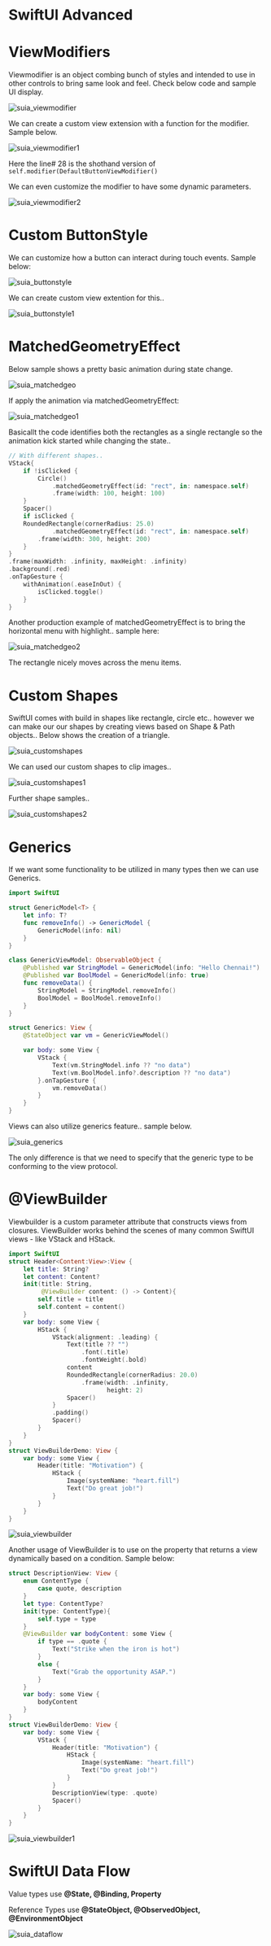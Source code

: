 # SwiftUI Advanced

# ViewModifiers

Viewmodifier is an object combing bunch of styles and intended to use in other controls to bring same look and feel. Check below code and sample UI display.

![suia_viewmodifier](images/suia_viewmodifier.png)

We can create a custom view extension with a function for the modifier. Sample below.

![suia_viewmodifier1](images/suia_viewmodifier1.png)

Here the line# 28 is the shothand version of `self.modifier(DefaultButtonViewModifier()`

We can even customize the modifier to have some dynamic parameters.

![suia_viewmodifier2](images/suia_viewmodifier2.png)

# Custom ButtonStyle

We can customize how a button can interact during touch events. Sample below:

![suia_buttonstyle](images/suia_buttonstyle.png)

We can create custom view extention for this..

![suia_buttonstyle1](images/suia_buttonstyle1.png)

# MatchedGeometryEffect

Below sample shows a pretty basic animation during state change.

![suia_matchedgeo](images/suia_matchedgeo.png)

If apply the animation via matchedGeometryEffect:

![suia_matchedgeo1](images/suia_matchedgeo1.png)

Basicallt the code identifies both the rectangles as a single rectangle so the animation kick started while changing the state..

```swift
// With different shapes..
VStack{
    if !isClicked {
        Circle()
            .matchedGeometryEffect(id: "rect", in: namespace.self)
            .frame(width: 100, height: 100)
    }
    Spacer()
    if isClicked {
    RoundedRectangle(cornerRadius: 25.0)
            .matchedGeometryEffect(id: "rect", in: namespace.self)
        .frame(width: 300, height: 200)
    }
}
.frame(maxWidth: .infinity, maxHeight: .infinity)
.background(.red)
.onTapGesture {
    withAnimation(.easeInOut) {
        isClicked.toggle()
    }
}
```

Another production example of matchedGeometryEffect is to bring the horizontal menu with highlight.. sample here:

![suia_matchedgeo2](images/suia_matchedgeo2.png)

The rectangle nicely moves across the menu items.

# Custom Shapes

SwiftUI comes with build in shapes like rectangle, circle etc.. however we can make our our shapes by creating views based on Shape & Path objects.. Below shows the creation of a triangle.

![suia_customshapes](images/suia_customshapes.png)

We can used our custom shapes to clip images..

![suia_customshapes1](images/suia_customshapes1.png)

Further shape samples..

![suia_customshapes2](images/suia_customshapes2.png)

# Generics

If we want some functionality to be utilized in many types then we can use Generics.

```swift
import SwiftUI

struct GenericModel<T> {
    let info: T?
    func removeInfo() -> GenericModel {
        GenericModel(info: nil)
    }
}

class GenericViewModel: ObservableObject {
    @Published var StringModel = GenericModel(info: "Hello Chennai!")
    @Published var BoolModel = GenericModel(info: true)
    func removeData() {
        StringModel = StringModel.removeInfo()
        BoolModel = BoolModel.removeInfo()
    }
}

struct Generics: View {
    @StateObject var vm = GenericViewModel()

    var body: some View {
        VStack {
            Text(vm.StringModel.info ?? "no data")
            Text(vm.BoolModel.info?.description ?? "no data")
        }.onTapGesture {
            vm.removeData()
        }
    }
}
```

Views can also utilize generics feature.. sample below.

![suia_generics](images/suia_generics.png)

The only difference is that we need to specify that the generic type to be conforming to the view protocol.

# @ViewBuilder

Viewbuilder is a custom parameter attribute that constructs views from closures. ViewBuilder works behind the scenes of many common SwiftUI views - like VStack and HStack.

```swift
import SwiftUI
struct Header<Content:View>:View {
    let title: String?
    let content: Content?
    init(title: String,
         @ViewBuilder content: () -> Content){
        self.title = title
        self.content = content()
    }
    var body: some View {
        HStack {
            VStack(alignment: .leading) {
                Text(title ?? "")
                    .font(.title)
                    .fontWeight(.bold)
                content
                RoundedRectangle(cornerRadius: 20.0)
                    .frame(width: .infinity,
                           height: 2)
                Spacer()
            }
            .padding()
            Spacer()
        }
    }
}
struct ViewBuilderDemo: View {
    var body: some View {
        Header(title: "Motivation") {
            HStack {
                Image(systemName: "heart.fill")
                Text("Do great job!")
            }
        }
    }
}
```

![suia_viewbuilder](images/suia_viewbuilder.png)

Another usage of ViewBuilder is to use on the property that returns a view dynamically based on a condition. Sample below:

```swift
struct DescriptionView: View {
    enum ContentType {
        case quote, description
    }
    let type: ContentType?
    init(type: ContentType){
        self.type = type
    }
    @ViewBuilder var bodyContent: some View {
        if type == .quote {
            Text("Strike when the iron is hot")
        }
        else {
            Text("Grab the opportunity ASAP.")
        }
    }
    var body: some View {
        bodyContent
    }
}
struct ViewBuilderDemo: View {
    var body: some View {
        VStack {
            Header(title: "Motivation") {
                HStack {
                    Image(systemName: "heart.fill")
                    Text("Do great job!")
                }
            }
            DescriptionView(type: .quote)
            Spacer()
        }
    }
}
```

![suia_viewbuilder1](images/suia_viewbuilder1.png)

# SwiftUI Data Flow

Value types use **@State, @Binding, Property**

Reference Types use **@StateObject, @ObservedObject, @EnvironmentObject**

![suia_dataflow](images/suia_dataflow.png)
